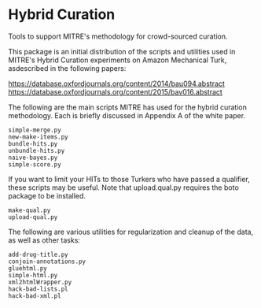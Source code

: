 # Hybrid Curation

Tools to support MITRE's methodology for crowd-sourced curation.

This package is an initial distribution of the scripts and
utilities used in MITRE's Hybrid Curation experiments on Amazon
Mechanical Turk, asdescribed in the following papers:

  https://database.oxfordjournals.org/content/2014/bau094.abstract
  https://database.oxfordjournals.org/content/2015/bav016.abstract

The following are the main scripts MITRE has used for the hybrid
curation methodology. Each is briefly discussed in Appendix A of the
white paper.

	simple-merge.py 
	new-make-items.py 
	bundle-hits.py
	unbundle-hits.py
	naive-bayes.py
	simple-score.py

If you want to limit your HITs to those Turkers who have passed a
qualifier, these scripts may be useful. Note that upload.qual.py
requires the boto package to be installed.
	
	make-qual.py
	upload-qual.py

The following are various utilities for regularization and cleanup
of the data, as well as other tasks:

	add-drug-title.py
	conjoin-annotations.py
	gluehtml.py
	simple-html.py
	xml2htmlWrapper.py
	hack-bad-lists.pl
	hack-bad-xml.pl
